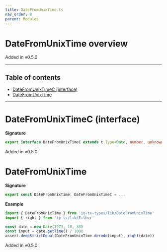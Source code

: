 ```yaml
---
title: DateFromUnixTime.ts
nav_order: 8
parent: Modules
---
```


# DateFromUnixTime overview

Added in v0.5.0

---

<h2 class="text-delta">Table of contents</h2>

- [DateFromUnixTimeC (interface)](#datefromunixtimec-interface)
- [DateFromUnixTime](#datefromunixtime)

---

# DateFromUnixTimeC (interface)

**Signature**

```ts
export interface DateFromUnixTimeC extends t.Type<Date, number, unknown> {}
```

Added in v0.5.0

# DateFromUnixTime

**Signature**

```ts
export const DateFromUnixTime: DateFromUnixTimeC = ...
```

**Example**

```ts
import { DateFromUnixTime } from 'io-ts-types/lib/DateFromUnixTime'
import { right } from 'fp-ts/lib/Either'

const date = new Date(1973, 10, 30)
const input = date.getTime() / 1000
assert.deepStrictEqual(DateFromUnixTime.decode(input), right(date))
```

Added in v0.5.0
